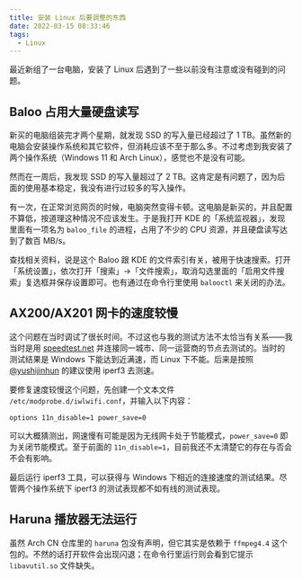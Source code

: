 ```yaml
---
title: 安装 Linux 后要调整的东西
date: 2022-03-15 08:33:46
tags:
  - Linux
---
```


最近新组了一台电脑，安装了 Linux 后遇到了一些以前没有注意或没有碰到的问题。

## Baloo 占用大量硬盘读写

新买的电脑组装完才两个星期，就发现 SSD 的写入量已经超过了 1 TB。虽然新的电脑会安装操作系统和其它软件，但消耗应该不至于那么多。不过考虑到我安装了两个操作系统（Windows 11 和 Arch Linux），感觉也不是没有可能。

然而在一周后，我发现 SSD 的写入量超过了 2 TB。这肯定是有问题了，因为后面的使用基本稳定，我没有进行过较多的写入操作。

有一次，在正常浏览网页的时候，电脑突然变得卡顿。这电脑是新买的，并且配置不算低，按道理这种情况不应该发生。于是我打开 KDE 的「系统监视器」，发现里面有一项名为 `baloo_file` 的进程，占用了不少的 CPU 资源，并且硬盘读写达到了数百 MB/s。

查找相关资料，说是这个 Baloo 跟 KDE 的文件索引有关，被用于快速搜索。打开「系统设置」，依次打开「搜索」->「文件搜索」，取消勾选里面的「启用文件搜索」复选框并保存设置即可。也有通过在命令行里使用 `balooctl` 来关闭的办法。

## AX200/AX201 网卡的速度较慢

这个问题在当时调试了很长时间。不过这也与我的测试方法不太恰当有关系——我当时是用 [speedtest.net](https://www.speedtest.net/) 并连接同一城市、同一运营商的节点去测试的。当时的测试结果是 Windows 下能达到近满速，而 Linux 下不能。后来是按照 [@yushijinhun](https://yushi.moe/) 的建议使用 iperf3 去测速。

要修复速度较慢这个问题，先创建一个文本文件 `/etc/modprobe.d/iwlwifi.conf`，并输入以下内容：

```
options 11n_disable=1 power_save=0
```

可以大概猜测出，网速慢有可能是因为无线网卡处于节能模式，`power_save=0` 即为关闭节能模式。至于前面的 `11n_disable=1`，目前我还不太清楚它的存在与否会不会有影响。

最后运行 iperf3 工具，可以获得与 Windows 下相近的连接速度的测试结果。尽管两个操作系统下 iperf3 的测试表现都不如有线的测试表现。

## Haruna 播放器无法运行

虽然 Arch CN 仓库里的 `haruna` 包没有声明，但它其实是依赖于 `ffmpeg4.4` 这个包的。不然的话打开软件会出现闪退；在命令行里运行则会看到它提示 `libavutil.so` 文件缺失。
